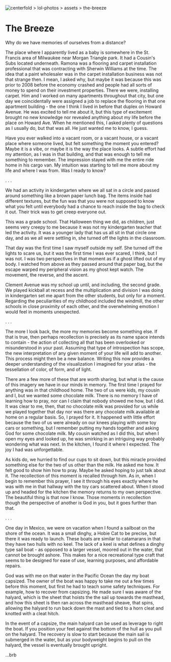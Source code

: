 ![centerfold > lol-photos > assets > the-breeze](centerfold/lol-photos/assets/the-breeze.jpg)

# The Breeze

Why do we have memories of ourselves from a distance?


The place where I apparently lived as a baby is somewhere in the St. Francis area of Milwaukee near Morgan Triangle park. It had a Cousin's Subs located underneath. Ramona was a flooring and carpet installation professional that was contracting with Sherwin Williams at the time. The idea that a paint wholesaler was in the carpet installation business was not that strange then. I mean, I asked why, but maybe it was because this was prior to 2008 before the economy crashed and people had all sorts of money to spend on their investment properties. There we were, installing carpet. Him and I worked on many apartments throughout that city, but one day we coincidentally were assigned a job to replace the flooring in that one apartment building - the one I think I lived in before that duplex on Howard Avenue. He was excited to tell me about it, but this type of excitement brought no new knowledge nor revealed anything about my life before the place on Howard Ave. When he mentioned this, I asked plenty of questions as I usually do, but that was all. He just wanted me to know, I guess.

Have you ever walked into a vacant room, or a vacant house, or a vacant place where someone lived, but felt something the moment you entered? Maybe it is a vibe, or maybe it is the way the place looks. A subtle effort had my attention, as I was in that building, and that was enough to tell me something to remember. The impression stayed with me the entire ride home in his cargo van. My intuition was starting to tell me more about my life and where I was from. Was I ready to know?

. . .

We had an activity in kindergarten where we all sat in a circle and passed around something like a brown paper lunch bag. The items inside had different textures, but the fun was that you were not supposed to know what you felt until everybody had a chance to reach inside the bag to check it out. Their trick was to get creep everyone out.

This was a grade school. That Halloween thing we did, as children, just seems very creepy to me because it was not my kindergarten teacher that led the activity. It was a younger lady that has us all sit in that circle one day, and as we all were settling in, she turned off the lights in the classroom.

That day was the first time I saw myself outside my self. She turned off the lights to scare us, but it was the first time I was ever scared, I think, but I was not. I was two perspectives in that moment as if a ghost lifted out of my body. I watched from above as they passed around that paper bag, but the escape warped my peripheral vision as my ghost kept watch. The movement, the reverse, and the ascent.

Clement Avenue was my school up until, and including, the second grade. We played kickball at recess and the multiplication and division I was doing in kindergarten set me apart from the other students, but only for a moment. Regarding the peculiarities of my childhood included the windmill, the other schools in close proximity of each other, and the overwhelming emotion I would feel in moments unexpected.

. . .

The more I look back, the more my memories become something else. If that is true, then perhaps recollection is precisely as its name space intends to contain - the action of collecting all that has been overlooked or misunderstood in your past. Assuming that type of introspection has scope, the new interpretation of any given moment of your life will add to another. This process might then be a new balance. Writing this now provides a deeper understanding of the visualization I imagined for your atlas - the tessellation of color, of form, and of light.

There are a few more of these that are worth sharing, but what is the cause of this imagery we have in our minds in memory. The first time I prayed for anything was in that childhood home. The two of us were kids, my cousin and I, but we wanted some chocolate milk. There is no memory I have of learning how to pray, nor can I claim that nobody showed me how, but I did. It was clear to me, then, that no chocolate milk was provided for us while we played together that day nor was there any chocolate milk available at home on a regular basis. So, I prayed for it. It happened with little effort because the two of us were already on our knees playing with some toy cars or something, but I remember putting my hands together and asking God for some chocolate milk. My cousin watched as I did this, but when I open my eyes and looked up, he was smirking in an intriguing way probably wondering what was next. In the kitchen, I found it where I expected. The joy I had was unforgettable.

As kids do, we hurried to find our cups to sit down, but this miracle provided something else for the two of us other than the milk. He asked me how. It felt good to show him how to pray. Maybe he asked hoping to just talk about it. The recollection of this moment is recalled through him. As in, when I begin to remember this prayer, I see it through his eyes exactly where he was with me in that hallway with the toy cars scattered about. When I stood up and headed for the kitchen the memory returns to my own perspective. The beautiful thing is that now I know. Those moments in recollection though the perspective of another is God in you, but it goes further than that.

. . .

One day in Mexico, we were on vacation when I found a sailboat on the shore of the ocean. It was a small dinghy, a Hobie Cat to be precise, but there it was ready to launch. These boats are similar to catamarans in that they have two hulls with no keel. The lack of a keel is what defines a dinghy type sail boat - as opposed to a larger vessel, moored out in the water, that cannot be brought ashore. This makes for a nice recreational type craft that seems to be designed for ease of use, learning purposes, and affordable repairs.

God was with me on that water in the Pacific Ocean the day my boat capsized. The owner of the boat was happy to take me out a few times before this moment, but first he had to teach some safety techniques. For example, how to recover from capsizing. He made sure I was aware of the halyard, which is the sheet that hoists the the sail up towards the masthead, and how this sheet is then ran across the masthead sheave, that spins, allowing the halyard to run back down the mast and tied to a horn cleat and knotted with a cleat hitch.

In the event of a capsize, the main halyard can be used as leverage to right the boat. If you position your feet against the bottom of the hull as you pull on the halyard. The recovery is slow to start because the main sail is submerged in the water, but as your bodyweight begins to pull on the halyard, the vessel is eventually brought upright.

...brb
